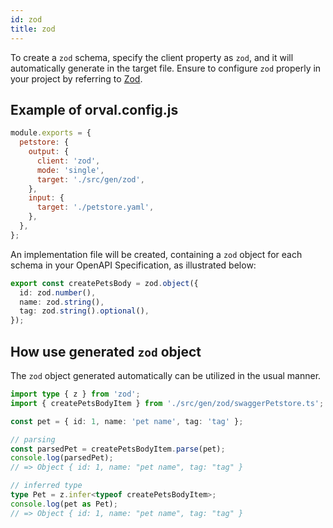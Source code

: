```yaml
---
id: zod
title: zod
---
```


To create a `zod` schema, specify the client property as `zod`, and it will automatically generate in the target file. Ensure to configure `zod` properly in your project by referring to <a href="https://zod.dev/" target="_blank">Zod</a>.

## Example of orval.config.js

```js
module.exports = {
  petstore: {
    output: {
      client: 'zod',
      mode: 'single',
      target: './src/gen/zod',
    },
    input: {
      target: './petstore.yaml',
    },
  },
};
```

An implementation file will be created, containing a `zod` object for each schema in your OpenAPI Specification, as illustrated below:

```ts
export const createPetsBody = zod.object({
  id: zod.number(),
  name: zod.string(),
  tag: zod.string().optional(),
});
```

## How use generated `zod` object

The `zod` object generated automatically can be utilized in the usual manner.

```ts
import type { z } from 'zod';
import { createPetsBodyItem } from './src/gen/zod/swaggerPetstore.ts';

const pet = { id: 1, name: 'pet name', tag: 'tag' };

// parsing
const parsedPet = createPetsBodyItem.parse(pet);
console.log(parsedPet);
// => Object { id: 1, name: "pet name", tag: "tag" }

// inferred type
type Pet = z.infer<typeof createPetsBodyItem>;
console.log(pet as Pet);
// => Object { id: 1, name: "pet name", tag: "tag" }
```
